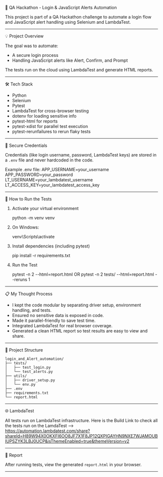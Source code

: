 🚀 QA Hackathon - Login & JavaScript Alerts Automation

This project is part of a QA Hackathon challenge to automate a login flow and JavaScript alert handling using Selenium and LambdaTest.

------------------------------------------------------------
💡 Project Overview

The goal was to automate:
- A secure login process
- Handling JavaScript alerts like Alert, Confirm, and Prompt

The tests run on the cloud using LambdaTest and generate HTML reports.

------------------------------------------------------------
🛠️ Tech Stack

- Python
- Selenium
- Pytest
- LambdaTest for cross-browser testing
- dotenv for loading sensitive info
- pytest-html for reports
- pytest-xdist for parallel test execution
- pytest-rerunfailures to rerun flaky tests

------------------------------------------------------------
🔐 Secure Credentials

Credentials (like login username, password, LambdaTest keys) are stored in a `.env` file and never hardcoded in the code.

Example .env file:
APP_USERNAME=your_username
APP_PASSWORD=your_password
LT_USERNAME=your_lambdatest_username
LT_ACCESS_KEY=your_lambdatest_access_key

------------------------------------------------------------
🧪 How to Run the Tests

1. Activate your virtual environment

    python -m venv venv

2. On Windows:

    venv\Scripts\activate

3.  Install dependencies (including pytest)

    pip install -r requirements.txt

4. Run the Test

    pytest -n 2 --html=report.html 
           OR
    pytest -n 2 tests/ --html=report.html --reruns 1

------------------------------------------------------------
📋 My Thought Process

- I kept the code modular by separating driver setup, environment handling, and tests.
- Ensured no sensitive data is exposed in code.
- Made it parallel-friendly to save test time.
- Integrated LambdaTest for real browser coverage.
- Generated a clean HTML report so test results are easy to view and share.

------------------------------------------------------------
📂 Project Structure

```plaintext
login_and_Alert_automation/
├── tests/
│   ├── test_login.py
│   └── test_alerts.py
├── utils/
│   ├── driver_setup.py
│   └── env.py
├── .env
├── requirements.txt
└── report.html
```


------------------------------------------------------------
🌐 LambdaTest

All tests run on LambdaTest infrastructure.
Here is the Build Link to check all the tests run on the LamdaTest -->
https://automation.lambdatest.com/share?shareId=H89W94X0OKXFI6OO8JF7X1F8JP12QXPIGAYHN9NXE7WJAMOUBIUPSZYK3LBJ0UCP&isThemeEnabled=true&themeVersion=v2

------------------------------------------------------------
📸 Report

After running tests, view the generated `report.html` in your browser.

------------------------------------------------------------

